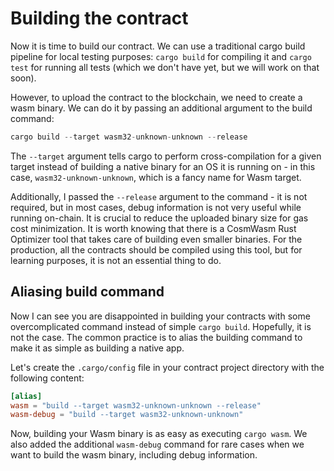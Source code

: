 # Building the contract

Now it is time to build our contract. We can use a traditional cargo build pipeline for local
testing purposes: `cargo build` for compiling it and `cargo test` for running all tests (which
we don't have yet, but we will work on that soon).

However, to upload the contract to the blockchain, we need to create a wasm binary. We can do
it by passing an additional argument to the build command:

```rust
cargo build --target wasm32-unknown-unknown --release
```

The `--target` argument tells cargo to perform cross-compilation for a given target instead of
building a native binary for an OS it is running on - in this case, `wasm32-unknown-unknown`,
which is a fancy name for Wasm target.

Additionally, I passed the `--release` argument to the command - it is not required, but in
most cases, debug information is not very useful while running on-chain. It is crucial to reduce
the uploaded binary size for gas cost minimization. It is worth knowing that there is a CosmWasm
Rust Optimizer tool that takes care of building even smaller binaries. For the production, all
the contracts should be compiled using this tool, but for learning purposes, it is not an essential
thing to do.

## Aliasing build command

Now I can see you are disappointed in building your contracts with some overcomplicated command
instead of simple `cargo build`. Hopefully, it is not the case. The common practice is to alias
the building command to make it as simple as building a native app.

Let's create the `.cargo/config` file in your contract project directory with the following content:

```toml
[alias]
wasm = "build --target wasm32-unknown-unknown --release"
wasm-debug = "build --target wasm32-unknown-unknown"
```

Now, building your Wasm binary is as easy as executing `cargo wasm`. We also added the additional
`wasm-debug` command for rare cases when we want to build the wasm binary, including debug information.

